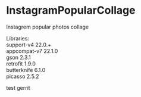 # InstagramPopularCollage
Instagrem popular photos collage

Libraries: <br/>
support-v4 22.0.+ <br/>
appcompat-v7 22.1.0 <br/>
gson 2.3.1 <br/>
retrofit 1.9.0 <br/>
butterknife 6.1.0 <br/>
picasso 2.5.2 <br/>

test gerrit
